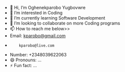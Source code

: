- 👋 Hi, I’m Oghenekparobo Yugbovwre
- 👀 I’m interested in Coding
- 🌱 I’m currently learning Software Development
- 💞️ I’m looking to collaborate on more Coding programs
- 📫 How to reach me below>>
- Email: kparobo@gmail.com
-         kparobo@live.com
- Number: +2348039622063
- 😄 Pronouns: ...
- ⚡ Fun fact: ...

<!---
kparobo1/kparobo1 is a ✨ special ✨ repository because its `README.md` (this file) appears on your GitHub profile.
You can click the Preview link to take a look at your changes.
--->
